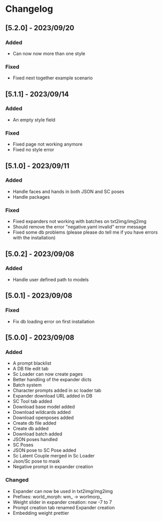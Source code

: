 # Changelog

## [5.2.0] - 2023/09/20
### Added
 - Can now now more than one style

### Fixed
 - Fixed next together example scenario

## [5.1.1] - 2023/09/14
### Added
 - An empty style field

### Fixed
 - Fixed page not working anymore
 - Fixed no style error

## [5.1.0] - 2023/09/11
### Added
 - Handle faces and hands in both JSON and SC poses
 - Handle packages

### Fixed
 - Fixed expanders not working with batches on txt2img/img2img
 - Should remove the error "negative.yaml invalid" error message
 - Fixed some db problems (please please do tell me if you have errors with the installation)

## [5.0.2] - 2023/09/08
### Added
 - Handle user defined path to models

## [5.0.1] - 2023/09/08
### Fixed
 - Fix db loading error on first installation

## [5.0.0] - 2023/09/08
### Added
 - A prompt blacklist
 - A DB file edit tab
 - Sc Loader can now create pages
 - Better handling of the expander dicts
 - Batch system
 - Character prompts added in sc loader tab
 - Expander download URL added in DB
 - SC Tool tab added
 - Download base model added
 - Download wildcards added
 - Download openposes added
 - Create db file added
 - Create db added
 - Download batch added
 - JSON poses handled
 - SC Poses
 - JSON pose to SC Pose added
 - Sc Latent Couple merged in Sc Loader
 - Json/Sc pose to mask
 - Negative prompt in expander creation

### Changed
 - Expander can now be used in txt2img/img2img
 - Prefixes: world_morph: wm_ -> worlmorp_
 - Weight slider in expander creation: now -7 to 7
 - Prompt creation tab renamed Expander creation
 - Embedding weight prettier
